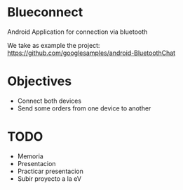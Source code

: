 # Blueconnect
Android Application for connection via bluetooth

We take as example the project: https://github.com/googlesamples/android-BluetoothChat

# Objectives

 - Connect both devices
 - Send some orders from one device to another

# TODO
 
 - Memoria
 - Presentacion
 - Practicar presentacion
 - Subir proyecto a la eV



